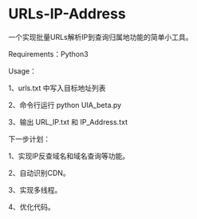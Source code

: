 # URLs-IP-Address
一个实现批量URLs解析IP到查询归属地功能的简单小工具。

Requirements：Python3

Usage：

1、urls.txt 中写入目标地址列表

2、命令行运行 python UIA_beta.py

3、输出 URL_IP.txt 和 IP_Address.txt


下一步计划：

1、实现IP反查域名和域名查询等功能。

2、自动识别CDN。

3、实现多线程。

4、优化代码。
